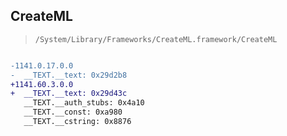 ## CreateML

> `/System/Library/Frameworks/CreateML.framework/CreateML`

```diff

-1141.0.17.0.0
-  __TEXT.__text: 0x29d2b8
+1141.60.3.0.0
+  __TEXT.__text: 0x29d43c
   __TEXT.__auth_stubs: 0x4a10
   __TEXT.__const: 0xa980
   __TEXT.__cstring: 0x8876

```
